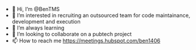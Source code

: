 - 👋 Hi, I’m @BenTMS
- 👀 I’m interested in recruiting an outsourced team for code maintainance, development and execution
- 🌱 I’m always learning
- 💞️ I’m looking to collaborate on a pubtech project
- 📫 How to reach me https://meetings.hubspot.com/ben1406

<!---
BenTMS/BenTMS is a ✨ special ✨ repository because its `README.md` (this file) appears on your GitHub profile.
You can click the Preview link to take a look at your changes.
--->
